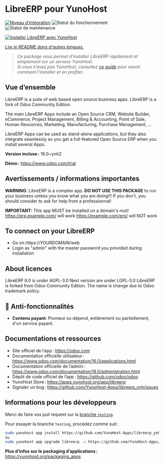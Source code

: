 <!--
Nota bene : ce README est automatiquement généré par <https://github.com/YunoHost/apps/tree/master/tools/readme_generator>
Il NE doit PAS être modifié à la main.
-->

# LibreERP pour YunoHost

[![Niveau d’intégration](https://dash.yunohost.org/integration/libreerp.svg)](https://dash.yunohost.org/appci/app/libreerp) ![Statut du fonctionnement](https://ci-apps.yunohost.org/ci/badges/libreerp.status.svg) ![Statut de maintenance](https://ci-apps.yunohost.org/ci/badges/libreerp.maintain.svg)

[![Installer LibreERP avec YunoHost](https://install-app.yunohost.org/install-with-yunohost.svg)](https://install-app.yunohost.org/?app=libreerp)

*[Lire le README dans d'autres langues.](./ALL_README.md)*

> *Ce package vous permet d’installer LibreERP rapidement et simplement sur un serveur YunoHost.*  
> *Si vous n’avez pas YunoHost, consultez [ce guide](https://yunohost.org/install) pour savoir comment l’installer et en profiter.*

## Vue d’ensemble

LibreERP is a suite of web based open source business apps. LibreERP is a fork of Odoo Community Edition.

The main LibreERP Apps include an Open Source CRM, Website Builder, eCommerce, Project Management, Billing &amp; Accounting, Point of Sale, Human Resources, Marketing, Manufacturing, Purchase Management, ...

LibreERP Apps can be used as stand-alone applications, but they also integrate seamlessly so you get a full-featured Open Source ERP when you install several Apps.


**Version incluse :** 16.0~ynh2

**Démo :** <https://www.odoo.com/trial>
## Avertissements / informations importantes

**WARNING**: LibreERP is a complex app. **DO NOT USE THIS PACKAGE** to run your business unless you know what you are doing!!! If you don't, you should consider to ask for help from a professionnal!

**IMPORTANT:** This app MUST be installed on a domain's root!
https://erp.example.com/ will work
https://example.com/erp/ will NOT work

To connect on your LibreERP
-----------
- Go on https://YOURDOMAIN/web
- Login as "admin" with the master password you provided during installation

About licences
-----------
LibreERP 8.0 is under AGPL-3.0
Next version are under LGPL-3.0
LibreERP is forked from Odoo Community Edition. The name is change due to Odoo trademark policy.

## :red_circle: Anti-fonctionnalités

- **Contenu payant**: Promeut ou dépend, entièrement ou partiellement, d'un service payant.

## Documentations et ressources

- Site officiel de l’app : <https://odoo.com>
- Documentation officielle utilisateur : <https://www.odoo.com/documentation/16.0/applications.html>
- Documentation officielle de l’admin : <https://www.odoo.com/documentation/16.0/administration.html>
- Dépôt de code officiel de l’app : <https://github.com/odoo/odoo>
- YunoHost Store : <https://apps.yunohost.org/app/libreerp>
- Signaler un bug : <https://github.com/YunoHost-Apps/libreerp_ynh/issues>

## Informations pour les développeurs

Merci de faire vos pull request sur la [branche `testing`](https://github.com/YunoHost-Apps/libreerp_ynh/tree/testing).

Pour essayer la branche `testing`, procédez comme suit :

```bash
sudo yunohost app install https://github.com/YunoHost-Apps/libreerp_ynh/tree/testing --debug
ou
sudo yunohost app upgrade libreerp -u https://github.com/YunoHost-Apps/libreerp_ynh/tree/testing --debug
```

**Plus d’infos sur le packaging d’applications :** <https://yunohost.org/packaging_apps>
